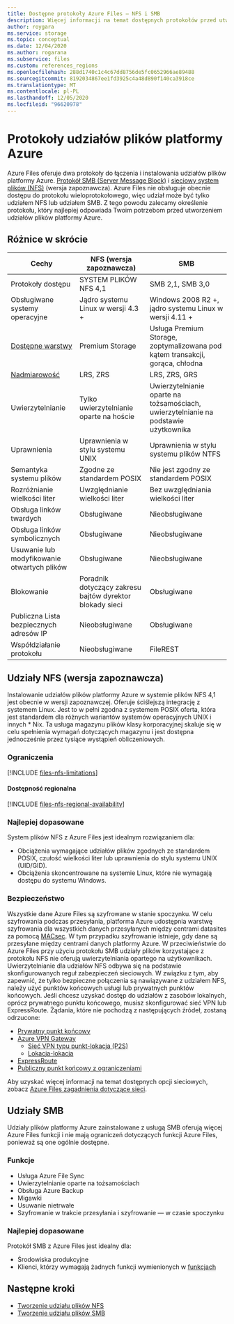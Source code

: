 ```yaml
---
title: Dostępne protokoły Azure Files — NFS i SMB
description: Więcej informacji na temat dostępnych protokołów przed utworzeniem udziału plików platformy Azure, w tym blok komunikatów serwera (SMB) i sieciowy system plików (NFS).
author: roygara
ms.service: storage
ms.topic: conceptual
ms.date: 12/04/2020
ms.author: rogarana
ms.subservice: files
ms.custom: references_regions
ms.openlocfilehash: 288d1740c1c4c67dd8756de5fc0652966ae89488
ms.sourcegitcommit: 8192034867ee1fd3925c4a48d890f140ca3918ce
ms.translationtype: MT
ms.contentlocale: pl-PL
ms.lasthandoff: 12/05/2020
ms.locfileid: "96620978"
---
```

# <a name="azure-file-share-protocols"></a>Protokoły udziałów plików platformy Azure

Azure Files oferuje dwa protokoły do łączenia i instalowania udziałów plików platformy Azure. [Protokół SMB (Server Message Block)](/windows/win32/fileio/microsoft-smb-protocol-and-cifs-protocol-overview) i [sieciowy system plików (NFS)](https://en.wikipedia.org/wiki/Network_File_System) (wersja zapoznawcza). Azure Files nie obsługuje obecnie dostępu do protokołu wieloprotokołowego, więc udział może być tylko udziałem NFS lub udziałem SMB. Z tego powodu zalecamy określenie protokołu, który najlepiej odpowiada Twoim potrzebom przed utworzeniem udziałów plików platformy Azure.

## <a name="differences-at-a-glance"></a>Różnice w skrócie

|Cechy  |NFS (wersja zapoznawcza)  |SMB  |
|---------|---------|---------|
|Protokoły dostępu     |SYSTEM PLIKÓW NFS 4,1         |SMB 2,1, SMB 3,0         |
|Obsługiwane systemy operacyjne     |Jądro systemu Linux w wersji 4.3 +         |Windows 2008 R2 +, jądro systemu Linux w wersji 4.11 +         |
|[Dostępne warstwy](storage-files-planning.md#storage-tiers)     |Premium Storage         |Usługa Premium Storage, zoptymalizowana pod kątem transakcji, gorąca, chłodna         |
|[Nadmiarowość](storage-files-planning.md#redundancy)     |LRS, ZRS         |LRS, ZRS, GRS         |
|Uwierzytelnianie     |Tylko uwierzytelnianie oparte na hoście        |Uwierzytelnianie oparte na tożsamościach, uwierzytelnianie na podstawie użytkownika         |
|Uprawnienia     |Uprawnienia w stylu systemu UNIX         |Uprawnienia w stylu systemu plików NTFS         |
|Semantyka systemu plików     |Zgodne ze standardem POSIX         |Nie jest zgodny ze standardem POSIX         |
|Rozróżnianie wielkości liter     |Uwzględnianie wielkości liter         |Bez uwzględniania wielkości liter         |
|Obsługa linków twardych     |Obsługiwane         |Nieobsługiwane         |
|Obsługa linków symbolicznych     |Obsługiwane         |Nieobsługiwane         |
|Usuwanie lub modyfikowanie otwartych plików     |Obsługiwane         |Nieobsługiwane         |
|Blokowanie     |Poradnik dotyczący zakresu bajtów dyrektor blokady sieci         |Obsługiwane         |
|Publiczna Lista bezpiecznych adresów IP | Nieobsługiwane | Obsługiwane|
|Współdziałanie protokołu| Nieobsługiwane | FileREST|

## <a name="nfs-shares-preview"></a>Udziały NFS (wersja zapoznawcza)

Instalowanie udziałów plików platformy Azure w systemie plików NFS 4,1 jest obecnie w wersji zapoznawczej. Oferuje ściślejszą integrację z systemem Linux. Jest to w pełni zgodna z systemem POSIX oferta, która jest standardem dla różnych wariantów systemów operacyjnych UNIX i innych * Nix. Ta usługa magazynu plików klasy korporacyjnej skaluje się w celu spełnienia wymagań dotyczących magazynu i jest dostępna jednocześnie przez tysiące wystąpień obliczeniowych.

### <a name="limitations"></a>Ograniczenia

[!INCLUDE [files-nfs-limitations](../../../includes/files-nfs-limitations.md)]

#### <a name="regional-availability"></a>Dostępność regionalna

[!INCLUDE [files-nfs-regional-availability](../../../includes/files-nfs-regional-availability.md)]

### <a name="best-suited"></a>Najlepiej dopasowane

System plików NFS z Azure Files jest idealnym rozwiązaniem dla:

- Obciążenia wymagające udziałów plików zgodnych ze standardem POSIX, czułość wielkości liter lub uprawnienia do stylu systemu UNIX (UID/GID).
- Obciążenia skoncentrowane na systemie Linux, które nie wymagają dostępu do systemu Windows.

### <a name="security"></a>Bezpieczeństwo

Wszystkie dane Azure Files są szyfrowane w stanie spoczynku. W celu szyfrowania podczas przesyłania, platforma Azure udostępnia warstwę szyfrowania dla wszystkich danych przesyłanych między centrami datasites za pomocą [MACsec](https://en.wikipedia.org/wiki/IEEE_802.1AE). W tym przypadku szyfrowanie istnieje, gdy dane są przesyłane między centrami danych platformy Azure. W przeciwieństwie do Azure Files przy użyciu protokołu SMB udziały plików korzystające z protokołu NFS nie oferują uwierzytelniania opartego na użytkownikach. Uwierzytelnianie dla udziałów NFS odbywa się na podstawie skonfigurowanych reguł zabezpieczeń sieciowych. W związku z tym, aby zapewnić, że tylko bezpieczne połączenia są nawiązywane z udziałem NFS, należy użyć punktów końcowych usługi lub prywatnych punktów końcowych. Jeśli chcesz uzyskać dostęp do udziałów z zasobów lokalnych, oprócz prywatnego punktu końcowego, musisz skonfigurować sieć VPN lub ExpressRoute. Żądania, które nie pochodzą z następujących źródeł, zostaną odrzucone:

- [Prywatny punkt końcowy](storage-files-networking-overview.md#private-endpoints)
- [Azure VPN Gateway](../../vpn-gateway/vpn-gateway-about-vpngateways.md)
    - [Sieć VPN typu punkt-lokacja (P2S)](../../vpn-gateway/point-to-site-about.md)
    - [Lokacja-lokacja](../../vpn-gateway/design.md#s2smulti)
- [ExpressRoute](../../expressroute/expressroute-introduction.md)
- [Publiczny punkt końcowy z ograniczeniami](storage-files-networking-overview.md#storage-account-firewall-settings)

Aby uzyskać więcej informacji na temat dostępnych opcji sieciowych, zobacz [Azure Files zagadnienia dotyczące sieci](storage-files-networking-overview.md).

## <a name="smb-shares"></a>Udziały SMB

Udziały plików platformy Azure zainstalowane z usługą SMB oferują więcej Azure Files funkcji i nie mają ograniczeń dotyczących funkcji Azure Files, ponieważ są one ogólnie dostępne.

### <a name="features"></a>Funkcje

- Usługa Azure File Sync
- Uwierzytelnianie oparte na tożsamościach
- Obsługa Azure Backup
- Migawki
- Usuwanie nietrwałe
- Szyfrowanie w trakcie przesyłania i szyfrowanie — w czasie spoczynku

### <a name="best-suited"></a>Najlepiej dopasowane

Protokół SMB z Azure Files jest idealny dla:

- Środowiska produkcyjne
- Klienci, którzy wymagają żadnych funkcji wymienionych w [funkcjach](#features)

## <a name="next-steps"></a>Następne kroki

- [Tworzenie udziału plików NFS](storage-files-how-to-create-nfs-shares.md)
- [Tworzenie udziału plików SMB](storage-how-to-create-file-share.md)
